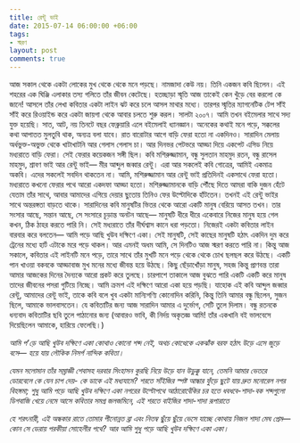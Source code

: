 ```yaml
---
title: রেন্টু ভাই
date: 2015-07-14 06:00:00 +06:00
tags:
- স্মরণ
layout: post
comments: true
---
```


আজ সকাল থেকে একটা লোকের মুখ থেকে থেকে মনে পড়ছে। নামজাদা কেউ নয়। তিনি একজন কবি ছিলেন। এই শহরের এক ঘিঞ্জি এলাকার তস্য গলিতে তাঁর জীবন কেটেছে। হতচ্ছাড়া স্মৃতি আজ তাকেই কেন খুঁড়ে বের করলো কে জানে! আসলে তাঁর লেখা কবিতার একটা লাইন ঝট করে চলে আসল মাথার মধ্যে। তারপর স্মৃতির ম্যাগনেটিক টেপ সাঁই সাঁই করে রিওয়াইন্ড করে একটা জায়গা থেকে আবার চলতে শুরু করল। সালটা ২০০৭। আমি তখন বইমেলার সাথে সদ্য যুক্ত হয়েছি। সাত, আট, নয় তিনটে বছর ফেব্রুয়ারি এলে বইমেলাই ধ্যানজ্ঞান। অনেকের কথাই মনে পড়ে, সক্কলের কথা আপাতত মুলতুবি থাক, অন্যত্র বলা যাবে। রাত বারোটার আগে বাড়ি ফেরা হতো না একদিনও। সারাদিন মেলায় অর্ধভুক্ত-অভুক্ত থেকে খাটাখাটনি আর গেলাস গেলাস চা। আর দিনভর পেটভরে আড্ডা দিয়ে একপেট এসিড নিয়ে মধ্যরাতে বাড়ি ফেরা। সেই ফেরার কয়েকজন সঙ্গী ছিল। কবি মশিরুজ্জামান, বন্ধু সুলতান মাহমুদ রতন, বন্ধু রাসেল মাহমুদ, শ্রাবণ ভাই আর রেন্টু ভাই— মীর আব্দুল জব্বার রেন্টু। এরা আর সকলেই কবি গোত্রের, আমিই একমাত্র অকবি। এদের সকলেই সবদিন থাকতেন না। আমি, মশিরুজ্জামান আর রেন্টু ভাই প্রতিদিনই একসাথে ফেরা হতো। মধ্যরাতে কখনো ফেরার পথে আরো একদফা আড্ডা হতো। মশিরুজ্জামানকে বাড়ি পৌঁছে দিতে আমরা বাকি দুজন হেঁটে যেতাম তাঁর সাথে, আবার আমাদের এগিয়ে দেয়ার ছুতোয় তিনিও ফের উল্টোদিকে হাঁটতেন। তখনই এই রেন্টু ভাইর সাথে অন্তরঙ্গতা বাড়তে থাকে। সারাদিনের কবি মানুষটির ভিতর থেকে আরো একটি মানুষ বেরিয়ে আসত তখন। তার সংসার আছে, সন্তান আছে, সে সংসারে চূড়ান্ত অনটন আছে— মানুষটি ধীরে ধীরে একেবারে নিজের মানুষ হয়ে গেল কখন, ঠিক ঠাহর করতে পারি নি। সেই মধ্যরাতে তাঁর দীর্ঘশ্বাস কানে ধরা পড়তো। নিজেরই একটা কবিতার লাইন বারবার করে বলতেন— আমি পড়ে আছি খুউব দক্ষিণে একা। সেই মানুষটি, সেই কাছের মানুষটি হঠাৎ একদিন দুম করে ট্রেনের মধ্যে হার্ট এটাকে মরে পড়ে থাকল। আর এমনই অধম আমি, সে দিনটিও আজ স্মরণ করতে পারি না। কিন্তু আজ সকালে, কবিতার এই লাইনটি মনে পড়ে, তারে সাথে তাঁর মুখটি মনে পড়ে থেকে থেকে চোখ ছলছল করে উঠছে। একটি পান খাওয়া বকবকে আড্ডাবাজ মুখ মনের মধ্যে জীবন্ত হয়ে উঠছে। কিছু ছেঁড়াখোঁড়া মানুষ, সহজ কিন্তু প্রাণবন্ত তারা আমার আজকের দিনের দৈন্যকে আরো প্রকট করে তুলছে। চারপাশে তাকালে আজ বুঝতে পারি একটি একটি করে মানুষ তাদের জীবনের পসরা গুটিয়ে নিচ্ছে। আমি ক্রমশ এই দক্ষিণে আরো একা হয়ে পড়ছি। যাহোক এই কবি আব্দুল জব্বার রেন্টু, আমাদের রেন্টু ভাই, তাকে কবি বলে খুব একটা মান্যিগণ্যি কোনোদিন করিনি, কিন্তু তিনি আমার বন্ধু ছিলেন, সুজন ছিলে, আমাকে ভালবাসতেন। যে কবিতাটির জন্য আজ সারাদিন আমার এ দুর্ভোগ, সেটি তুলে দিলাম। বন্ধু রতনকে ধন্যবাদ কবিতাটির ছবি তুলে পাঠানোর জন্য (আবারও ভাবি, কী নির্দয় অকৃতজ্ঞ আমি! তাঁর একখানি বই ভালবেসে দিয়েছিলেন আমাকে, হারিয়ে ফেলেছি।)

_আমি প'ড়ে আছি খুউব দক্ষিণে একা_
_কোথাও কোনো শব্দ নেই,_
_অথচ কোত্থেকে একঝাঁক বরফ হঠাৎ উড়ে এসে_
_জুড়ে বসে—_
_হয়ে যায় লৌকিক নিসর্গ নান্দিক কবিতা।_

_যেমন সলোমান তাঁর সম্রাজ্ঞী শেবাসহ_
_দরবার সিংহাসন কুরছি নিয়ে উড়ে যান_
_উড়ুক্কু যানে,_
_তেমনি আমার ভেতরে ডোরবেলে কে যেন চাপ দেয়-_
_কে ডাকে এই মধ্যযামে?_
_শরতে সাঁইজির স্পষ্ট আন্ধার ফুঁড়ে_
_ছুটে যায় দ্রুত মনোরেল নগর বিহঙ্গমা;_
_শুধু আমি পড়ে আছি খুউব দক্ষিণে একা_
_নগরের উল্টোপথে আঠারোবেঁকির চর হতে_
_ধবধবে-শাদা-বক শব্দগুলো ডিগবাজি খেয়ে নেমে আসে_
_কবিতার সমগ্র জলজমিনে,_
_এই শরতে বাইজির শাদা-শাদা রূপারাতে_

_হে শরৎনারী, এই অন্ধকার রাতে_
_তোমার পীনোন্নত ব্রা এবং নিতম্ব ছুঁয়ে ছুঁয়ে_
_ভেসে যাচ্ছে কোথায় নিজল শাদা মেঘ প্রেম—_
_কোন সে ডেরায় পরকীয়া সোহেলীর পথে?_
_আর আমি শুধু পড়ে আছি খুউব দক্ষিণে একা_
_একা।_
